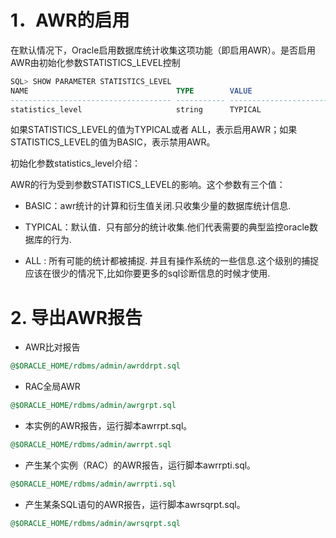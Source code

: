 # 1．AWR的启用

在默认情况下，Oracle启用数据库统计收集这项功能（即启用AWR）。是否启用AWR由初始化参数STATISTICS_LEVEL控制

```sql
SQL> SHOW PARAMETER STATISTICS_LEVEL 
NAME                                 TYPE        VALUE
------------------------------------ ----------- ------------------------------
statistics_level                     string      TYPICAL
```

如果STATISTICS_LEVEL的值为TYPICAL或者 ALL，表示启用AWR；如果STATISTICS_LEVEL的值为BASIC，表示禁用AWR。

初始化参数statistics_level介绍：

AWR的行为受到参数STATISTICS_LEVEL的影响。这个参数有三个值：

* BASIC：awr统计的计算和衍生值关闭.只收集少量的数据库统计信息.

* TYPICAL：默认值．只有部分的统计收集.他们代表需要的典型监控oracle数据库的行为.

* ALL : 所有可能的统计都被捕捉. 并且有操作系统的一些信息.这个级别的捕捉应该在很少的情况下,比如你要更多的sql诊断信息的时候才使用.

# 2. 导出AWR报告

* AWR比对报告

```sql
@$ORACLE_HOME/rdbms/admin/awrddrpt.sql 
```

* RAC全局AWR

```sql
@$ORACLE_HOME/rdbms/admin/awrgrpt.sql
```

* 本实例的AWR报告，运行脚本awrrpt.sql。

```sql
@$ORACLE_HOME/rdbms/admin/awrrpt.sql 
```

* 产生某个实例（RAC）的AWR报告，运行脚本awrrpti.sql。

```sql
@$ORACLE_HOME/rdbms/admin/awrrpti.sql 
```

* 产生某条SQL语句的AWR报告，运行脚本awrsqrpt.sql。

```sql
@$ORACLE_HOME/rdbms/admin/awrsqrpt.sql 
```